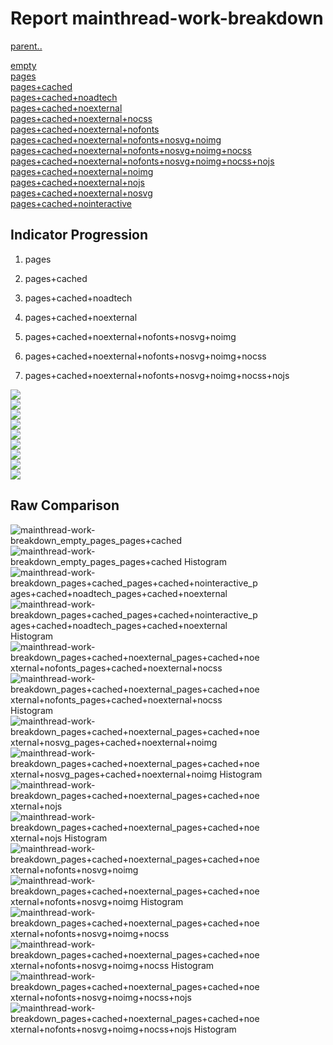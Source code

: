 # Report mainthread-work-breakdown

[parent..](./..)  

[empty](./empty/)  
[pages](./pages/)  
[pages+cached](./pages+cached/)  
[pages+cached+noadtech](./pages+cached+noadtech/)  
[pages+cached+noexternal](./pages+cached+noexternal/)  
[pages+cached+noexternal+nocss](./pages+cached+noexternal+nocss/)  
[pages+cached+noexternal+nofonts](./pages+cached+noexternal+nofonts/)  
[pages+cached+noexternal+nofonts+nosvg+noimg](./pages+cached+noexternal+nofonts+nosvg+noimg/)  
[pages+cached+noexternal+nofonts+nosvg+noimg+nocss](./pages+cached+noexternal+nofonts+nosvg+noimg+nocss/)  
[pages+cached+noexternal+nofonts+nosvg+noimg+nocss+nojs](./pages+cached+noexternal+nofonts+nosvg+noimg+nocss+nojs/)  
[pages+cached+noexternal+noimg](./pages+cached+noexternal+noimg/)  
[pages+cached+noexternal+nojs](./pages+cached+noexternal+nojs/)  
[pages+cached+noexternal+nosvg](./pages+cached+noexternal+nosvg/)  
[pages+cached+nointeractive](./pages+cached+nointeractive/)  

## Indicator Progression

1. pages

2. pages+cached

3. pages+cached+noadtech

4. pages+cached+noexternal

5. pages+cached+noexternal+nofonts+nosvg+noimg

6. pages+cached+noexternal+nofonts+nosvg+noimg+nocss

7. pages+cached+noexternal+nofonts+nosvg+noimg+nocss+nojs



![](./progession_score:mean_score:median.png)  
![](./progession_mean_median.png)  
![](./progession_min_max.png)  
![](./progession_range_p90range.png)  
![](./progession_stddev_p90stddev_skewness.png)  
![](./progession_eccentricity_p90eccentricity.png)  
![](./progession_quanta_p90quanta.png)  
![](./progession_quantaRatio_p90quantaRatio.png)  
![](./progession_outlandishness.png)  

## Raw Comparison

![mainthread-work-breakdown_empty_pages_pages+cached](./mainthread-work-breakdown_empty_pages_pages+cached.png)  
![mainthread-work-breakdown_empty_pages_pages+cached Histogram](./mainthread-work-breakdown_empty_pages_pages+cached+hist.png)  
![mainthread-work-breakdown_pages+cached_pages+cached+nointeractive_pages+cached+noadtech_pages+cached+noexternal](./mainthread-work-breakdown_pages+cached_pages+cached+nointeractive_pages+cached+noadtech_pages+cached+noexternal.png)  
![mainthread-work-breakdown_pages+cached_pages+cached+nointeractive_pages+cached+noadtech_pages+cached+noexternal Histogram](./mainthread-work-breakdown_pages+cached_pages+cached+nointeractive_pages+cached+noadtech_pages+cached+noexternal+hist.png)  
![mainthread-work-breakdown_pages+cached+noexternal_pages+cached+noexternal+nofonts_pages+cached+noexternal+nocss](./mainthread-work-breakdown_pages+cached+noexternal_pages+cached+noexternal+nofonts_pages+cached+noexternal+nocss.png)  
![mainthread-work-breakdown_pages+cached+noexternal_pages+cached+noexternal+nofonts_pages+cached+noexternal+nocss Histogram](./mainthread-work-breakdown_pages+cached+noexternal_pages+cached+noexternal+nofonts_pages+cached+noexternal+nocss+hist.png)  
![mainthread-work-breakdown_pages+cached+noexternal_pages+cached+noexternal+nosvg_pages+cached+noexternal+noimg](./mainthread-work-breakdown_pages+cached+noexternal_pages+cached+noexternal+nosvg_pages+cached+noexternal+noimg.png)  
![mainthread-work-breakdown_pages+cached+noexternal_pages+cached+noexternal+nosvg_pages+cached+noexternal+noimg Histogram](./mainthread-work-breakdown_pages+cached+noexternal_pages+cached+noexternal+nosvg_pages+cached+noexternal+noimg+hist.png)  
![mainthread-work-breakdown_pages+cached+noexternal_pages+cached+noexternal+nojs](./mainthread-work-breakdown_pages+cached+noexternal_pages+cached+noexternal+nojs.png)  
![mainthread-work-breakdown_pages+cached+noexternal_pages+cached+noexternal+nojs Histogram](./mainthread-work-breakdown_pages+cached+noexternal_pages+cached+noexternal+nojs+hist.png)  
![mainthread-work-breakdown_pages+cached+noexternal_pages+cached+noexternal+nofonts+nosvg+noimg](./mainthread-work-breakdown_pages+cached+noexternal_pages+cached+noexternal+nofonts+nosvg+noimg.png)  
![mainthread-work-breakdown_pages+cached+noexternal_pages+cached+noexternal+nofonts+nosvg+noimg Histogram](./mainthread-work-breakdown_pages+cached+noexternal_pages+cached+noexternal+nofonts+nosvg+noimg+hist.png)  
![mainthread-work-breakdown_pages+cached+noexternal_pages+cached+noexternal+nofonts+nosvg+noimg+nocss](./mainthread-work-breakdown_pages+cached+noexternal_pages+cached+noexternal+nofonts+nosvg+noimg+nocss.png)  
![mainthread-work-breakdown_pages+cached+noexternal_pages+cached+noexternal+nofonts+nosvg+noimg+nocss Histogram](./mainthread-work-breakdown_pages+cached+noexternal_pages+cached+noexternal+nofonts+nosvg+noimg+nocss+hist.png)  
![mainthread-work-breakdown_pages+cached+noexternal_pages+cached+noexternal+nofonts+nosvg+noimg+nocss+nojs](./mainthread-work-breakdown_pages+cached+noexternal_pages+cached+noexternal+nofonts+nosvg+noimg+nocss+nojs.png)  
![mainthread-work-breakdown_pages+cached+noexternal_pages+cached+noexternal+nofonts+nosvg+noimg+nocss+nojs Histogram](./mainthread-work-breakdown_pages+cached+noexternal_pages+cached+noexternal+nofonts+nosvg+noimg+nocss+nojs+hist.png)  

<style>
  img {
    max-width: 80%;
  }
</style>
      

